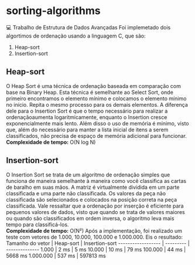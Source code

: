 # sorting-algorithms
💻 Trabalho de Estrutura de Dados Avançadas
Foi implemetado dois algortimos de ordenação usando a linguagem C, que são:
1. Heap-sort
2. Insertion-sort
## Heap-sort
O Heap Sort é uma técnica de ordenação baseada em comparação com base na Binary Heap. Esta técnica é semelhante ao Select Sort, onde primeiro encontramos o elemento mínimo e colocamos o elemento mínimo no início. Repita o mesmo processo para os demais elementos.
A diferença dele para o Insertion Sort é que o tempo necessário para realizar a ordenaçãoaumenta logaritmicamente, enquanto o Insertion cresce exponencialmente mais lento. Além disso o uso de memória é mínimo, visto que, além do necessário para manter a lista inicial de itens a serem classificados, não precisa de espaço de memória adicional para funcionar. <br>
**Complexidade de tempo:** O(N log N)
## Insertion-sort
O Insertion Sort se trata de um algoritmo de ordenação simples que funciona de maneira semelhante à maneira como você classifica as cartas de baralho em suas mãos. A matriz é virtualmente dividida em um parte classificada e uma parte não classificada. Os valores da peça não classificada são selecionados e colocados na posição correta na peça classificada. Vale ressaltar que a ordenação por inserção é eficiente para pequenos valores de dados, visto que quando se trata de valores maiores ou quando são classificados em ordem inversa, o algoritmo leva mais tempo para classificá-los. <br>
**Complexidade de tempo:** O(N²)
Após a implementação, foi realizado um teste com vetores de 1.000, 10.000, 100.000 e 1.000.000. Eis o resultado:
Tamanho do vetor   | Heap-sort | Insertion-sort
------------------ | --------- | --------------
1.000              | 2 ms      | 5 ms
10.000             | 10 ms     | 79 ms
100.000            | 44 ms     | 5668 ms
1.000.000          | 537 ms    | 597813 ms
